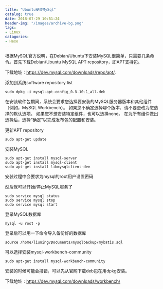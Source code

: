 ```yaml
---
title: "Ubuntu安装MySql"
catalog: true
date: 2018-07-29 10:51:24
header-img: "/images/archive-bg.png"
tags:
- Linux
catagories:
- Hexo
---
```


根据MySQL官方说明，在Debian/Ubuntu下安装MySQL很简单，只需要几条命令。首先下载Debian/Ubuntu MySQL APT repository，即APT支持包。

下载地址：https://dev.mysql.com/downloads/repo/apt/.

添加到系统software repository list

```
sudo dpkg -i mysql-apt-config_0.8.10-1_all.deb
```

在安装软件包期间，系统会要求您选择要安装的MySQL服务器版本和其他组件（例如，MySQL Workbench）。 如果您不确定选择哪个版本，请不要更改为您选择的默认选项。 如果您不想安装特定组件，也可以选择none。 在为所有组件做出选择后，选择“确定”以完成发布包的配置和安装。

更新APT repository

```
sudo apt-get update
```

安装MySQL

```
sudo apt-get install mysql-server
sudo apt-get install mysql-client
sudo apt-get install libmysqlclient-dev
```

安装过程中会要求为mysql的root用户设置密码

然后就可以开始/停止MySQL服务了

```
sudo service mysql status
sudo service mysql stop
sudo service mysql start
```

登录MySQL数据库

```
mysql -u root -p
```

登录后可以用一下命令导入备份好的数据库

```
source /home/liuning/Documents/mysqlbackup/mybatis.sql
```

可以选择安装mysql-workbench-community

```
sudo apt-get install mysql-workbench-community
```

安装的时候可能会报错，可以先从官网下载deb包在用dpkg安装。

下载地址：https://dev.mysql.com/downloads/workbench/